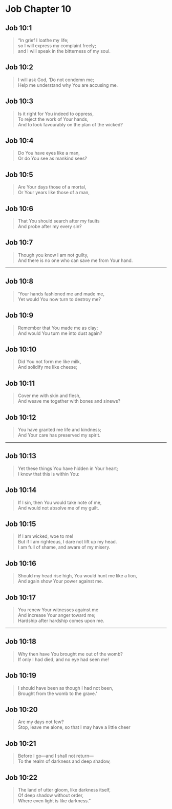 # Job Chapter 10

## Job 10:1

> “In grief I loathe my life;  
> so I will express my complaint freely;  
> and I will speak in the bitterness of my soul.

## Job 10:2

> I will ask God, ‘Do not condemn me;  
> Help me understand why You are accusing me.

## Job 10:3

> Is it right for You indeed to oppress,  
> To reject the work of Your hands,  
> And to look favourably on the plan of the wicked?

## Job 10:4

> Do You have eyes like a man,  
> Or do You see as mankind sees?

## Job 10:5

> Are Your days those of a mortal,  
> Or Your years like those of a man,

## Job 10:6

> That You should search after my faults  
> And probe after my every sin?

## Job 10:7

> Though you know I am not guilty,  
> And there is no one who can save me from Your hand.

---

## Job 10:8

> ‘Your hands fashioned me and made me,  
> Yet would You now turn to destroy me?

## Job 10:9

> Remember that You made me as clay;  
> And would You turn me into dust again?

## Job 10:10

> Did You not form me like milk,  
> And solidify me like cheese;

## Job 10:11

> Cover me with skin and flesh,  
> And weave me together with bones and sinews?

## Job 10:12

> You have granted me life and kindness;  
> And Your care has preserved my spirit.

---

## Job 10:13

> Yet these things You have hidden in Your heart;  
> I know that this is within You:

## Job 10:14

> If I sin, then You would take note of me,  
> And would not absolve me of my guilt.

## Job 10:15

> If I am wicked, woe to me!  
> But if I am righteous, I dare not lift up my head.  
> I am full of shame, and aware of my misery.

## Job 10:16

> Should my head rise high, You would hunt me like a lion,  
> And again show Your power against me.

## Job 10:17

> You renew Your witnesses against me  
> And increase Your anger toward me;  
> Hardship after hardship comes upon me.

---

## Job 10:18

> Why then have You brought me out of the womb?  
> If only I had died, and no eye had seen me!

## Job 10:19

> I should have been as though I had not been,  
> Brought from the womb to the grave.’

## Job 10:20

> Are my days not few?  
> Stop, leave me alone, so that I may have a little cheer

## Job 10:21

> Before I go—and I shall not return—  
> To the realm of darkness and deep shadow,

## Job 10:22

> The land of utter gloom, like darkness itself,  
> Of deep shadow without order,  
> Where even light is like darkness.”
